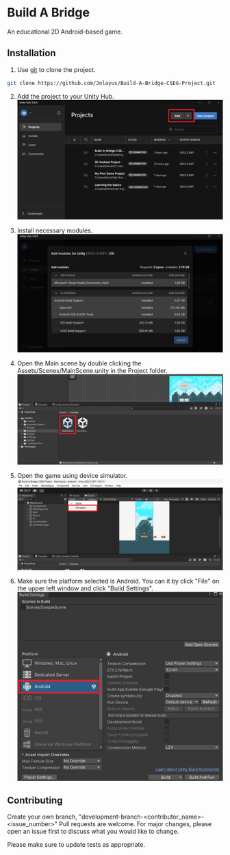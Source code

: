 # Build A Bridge

An educational 2D Android-based game.

## Installation

1. Use [git](https://www.git-scm.com/) to clone the project.

```bash
git clone https://github.com/Jolayus/Build-A-Bridge-CSEG-Project.git
```

2. Add the project to your Unity Hub.
![Step 2](./readme-images/step2.png)

3. Install necessary modules.
![Step 3](./readme-images/step3.png)

4. Open the Main scene by double clicking the Assets/Scenes/MainScene.unity in the Project folder.
![Step 4](./readme-images/step4.png)

5. Open the game using device simulator.
![Step 5](./readme-images/step5.png)

6. Make sure the platform selected is Android. You can it by click "File" on the upper left window and click "Build Settings".
![Step 6](./readme-images/step6.png)

## Contributing

Create your own branch, "development-branch-<contributor_name>-<issue_number>"
Pull requests are welcome. For major changes, please open an issue first
to discuss what you would like to change.

Please make sure to update tests as appropriate.
